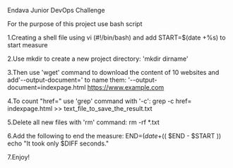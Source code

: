Endava Junior DevOps Challenge

For the purpose of this project use bash script

1.Creating a shell file using vi (#!/bin/bash) and add START=$(date +%s) to start measure

2.Use mkdir to create a new project directory: 'mkdir dirname'

3.Then use 'wget' command to download the content of 10 websites and add'--output-document=' to name them: '--output-document=indexpage.html https://www.example.com

4.To count "href=" use 'grep' command with '-c': grep -c href= indexpage.html >> text_file_to_save_the_result.txt

5.Delete all new files with 'rm' command: rm -rf *.txt

6.Add the following to end the measure: END=$(date +%s) DIFF=$(( $END - $START )) echo "It took only $DIFF seconds."

7.Enjoy!
